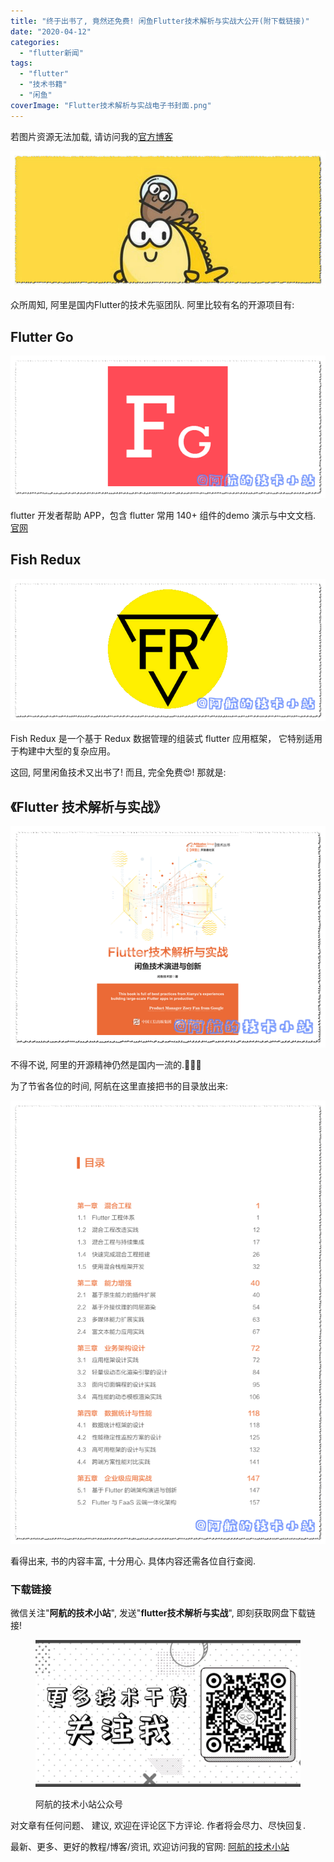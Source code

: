 ```yaml
---
title: "终于出书了, 竟然还免费! 闲鱼Flutter技术解析与实战大公开(附下载链接)"
date: "2020-04-12"
categories: 
  - "flutter新闻"
tags: 
  - "flutter"
  - "技术书籍"
  - "闲鱼"
coverImage: "Flutter技术解析与实战电子书封面.png"
---
```


若图片资源无法加载, 请访问我的[官方博客](/post/2020/闲鱼flutter技术解析与实战大公开/)

![终于出书了, 竟然还免费! 闲鱼Flutter技术解析与实战大公开(附下载链接)](images/闲鱼banner-657x285.jpg)

众所周知, 阿里是国内Flutter的技术先驱团队. 阿里比较有名的开源项目有:

## Flutter Go

![终于出书了, 竟然还免费! 闲鱼Flutter技术解析与实战大公开(附下载链接)](images/flutter-go-logo水印-657x297.png)

flutter 开发者帮助 APP，包含 flutter 常用 140+ 组件的demo 演示与中文文档. [官网](https://flutter-go.pub/website/)

## Fish Redux

![终于出书了, 竟然还免费! 闲鱼Flutter技术解析与实战大公开(附下载链接)](images/fish-redux-logo水印-657x298.png)

Fish Redux 是一个基于 Redux 数据管理的组装式 flutter 应用框架， 它特别适用于构建中大型的复杂应用。

这回, 阿里闲鱼技术又出书了! 而且, 完全免费😍! 那就是:

## 《Flutter 技术解析与实战》

![终于出书了, 竟然还免费! 闲鱼Flutter技术解析与实战大公开(附下载链接)](images/Flutter技术解析与实战电子书封面水印-557x391.png)

不得不说, 阿里的开源精神仍然是国内一流的.🤭🤭🤭

为了节省各位的时间, 阿航在这里直接把书的目录放出来:

![终于出书了, 竟然还免费! 闲鱼Flutter技术解析与实战大公开(附下载链接)](images/Flutter技术解析与实战电子书目录-650x914.png)

看得出来, 书的内容丰富, 十分用心. 具体内容还需各位自行查阅.

### 下载链接

微信关注"**阿航的技术小站**", 发送"**flutter技术解析与实战**", 即刻获取网盘下载链接!

<figure>

![终于出书了, 竟然还免费! 闲鱼Flutter技术解析与实战大公开(附下载链接)](images/公众号-横向二维码.png)

<figcaption>

阿航的技术小站公众号

</figcaption>

</figure>

对文章有任何问题、 建议, 欢迎在评论区下方评论. 作者将会尽力、尽快回复.

最新、更多、更好的教程/博客/资讯, 欢迎访问我的官网: [阿航的技术小站](/)
